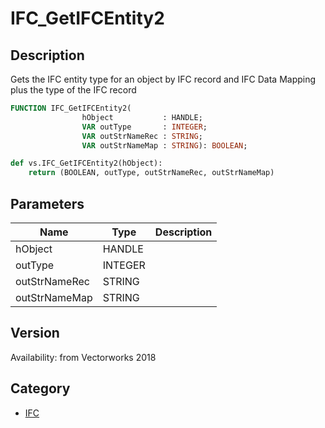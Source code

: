 # IFC_GetIFCEntity2

## Description
Gets the IFC entity type for an object by IFC record and IFC Data Mapping plus the type of the IFC record

```pascal
FUNCTION IFC_GetIFCEntity2(
				hObject           : HANDLE;
				VAR outType       : INTEGER;
				VAR outStrNameRec : STRING;
				VAR outStrNameMap : STRING): BOOLEAN;
```

```python
def vs.IFC_GetIFCEntity2(hObject):
    return (BOOLEAN, outType, outStrNameRec, outStrNameMap)
```

## Parameters
|Name|Type|Description|
|---|---|---|
|hObject|HANDLE|   |
|outType|INTEGER|   |
|outStrNameRec|STRING|   |
|outStrNameMap|STRING|   |

## Version
Availability: from Vectorworks 2018

## Category
* [IFC](../Categories/IFC.md)
